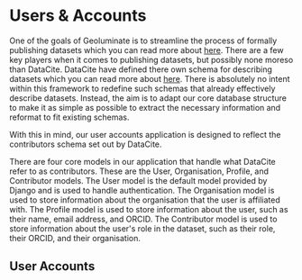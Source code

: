 # Users & Accounts

One of the goals of Geoluminate is to streamline the process of formally publishing datasets which you can read more about [here](publishing_datasets). There are a few key players when it comes to publishing datasets, but possibly none moreso than DataCite. DataCite have defined there own schema for describing datasets which you can read more about [here](https://schema.datacite.org/meta/kernel-4.3/). There is absolutely no intent within this framework to redefine such schemas that already effectively describe datasets. Instead, the aim is to adapt our core database structure to make it as simple as possible to extract the necessary information and reformat to fit existing schemas.

With this in mind, our user accounts application is designed to reflect the contributors schema set out by DataCite. 


There are four core models in our application that handle what DataCite refer to as contributors. These are the User, Organisation, Profile, and Contributor models. The User model is the default model provided by Django and is used to handle authentication. The Organisation model is used to store information about the organisation that the user is affiliated with. The Profile model is used to store information about the user, such as their name, email address, and ORCID. The Contributor model is used to store information about the user's role in the dataset, such as their role, their ORCID, and their organisation.

## User Accounts



